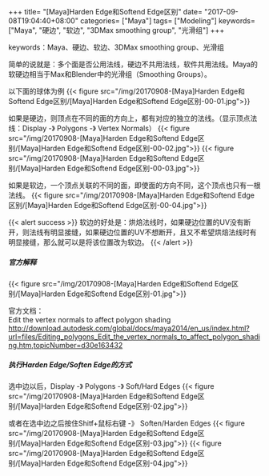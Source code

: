 +++
title= "[Maya]Harden Edge和Softend Edge区别"
date= "2017-09-08T19:04:40+08:00"
categories= ["Maya"]
tags= ["Modeling"]
keywords= ["Maya", "硬边", "软边", "3DMax smoothing group", "光滑组"]
+++

keywords：Maya、硬边、软边、3DMax smoothing group、光滑组


简单的说就是：多个面是否公用法线，硬边不共用法线，软件共用法线。Maya的软硬边相当于Max和Blender中的光滑组（Smoothing Groups）。

以下面的球体为例
{{< figure src="/img/20170908-[Maya]Harden Edge和Softend Edge区别/[Maya]Harden Edge和Softend Edge区别-00-01.jpg">}}

如果是硬边，则顶点在不同的面的方向上，都有对应的独立的法线。（显示顶点法线：Display -》 Polygons -》 Vertex Normals）
{{< figure src="/img/20170908-[Maya]Harden Edge和Softend Edge区别/[Maya]Harden Edge和Softend Edge区别-00-02.jpg">}}
{{< figure src="/img/20170908-[Maya]Harden Edge和Softend Edge区别/[Maya]Harden Edge和Softend Edge区别-00-03.jpg">}}

如果是软边，一个顶点关联的不同的面，即使面的方向不同，这个顶点也只有一根法线。
{{< figure src="/img/20170908-[Maya]Harden Edge和Softend Edge区别/[Maya]Harden Edge和Softend Edge区别-00-04.jpg">}}

{{< alert success >}}
软边的好处是：烘焙法线时，如果硬边位置的UV没有断开，则法线有明显接缝，如果硬边位置的UV不想断开，且又不希望烘焙法线时有明显接缝，那么就可以是将该位置改为软边。
{{< /alert >}}

##### 官方解释

{{< figure src="/img/20170908-[Maya]Harden Edge和Softend Edge区别/[Maya]Harden Edge和Softend Edge区别-01.jpg">}}

官方文档：  
Edit the vertex normals to affect polygon shading  
http://download.autodesk.com/global/docs/maya2014/en_us/index.html?url=files/Editing_polygons_Edit_the_vertex_normals_to_affect_polygon_shading.htm,topicNumber=d30e163432

##### 执行Harden Edge/Soften Edge的方式
选中边以后，Display -》 Polygons -》 Soft/Hard Edges
{{< figure src="/img/20170908-[Maya]Harden Edge和Softend Edge区别/[Maya]Harden Edge和Softend Edge区别-02.jpg">}}

或者在选中边之后按住Shitf+鼠标右键 -》 Soften/Harden Edges
{{< figure src="/img/20170908-[Maya]Harden Edge和Softend Edge区别/[Maya]Harden Edge和Softend Edge区别-03.jpg">}}
{{< figure src="/img/20170908-[Maya]Harden Edge和Softend Edge区别/[Maya]Harden Edge和Softend Edge区别-04.jpg">}}
